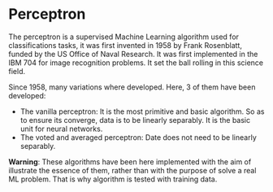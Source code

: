 # Perceptron

The perceptron is a supervised Machine Learning algorithm used for classifications tasks, it was first invented in 1958 by Frank Rosenblatt, funded by the US Office of Naval Research. It was first implemented in the IBM 704 for image recognition problems. It set the ball rolling in this science field.

Since 1958, many variations where developed. Here, 3 of them have been developed:

* The vanilla perceptron: It is the most primitive and basic algorithm. So as to ensure its converge, data is to be linearly separably. It is the basic unit for neural networks.
* The voted and averaged perceptron: Date does not need to be linearly separably.

**Warning**: These algorithms have been here implemented with the aim of illustrate the essence of them, rather than with the purpose of solve a real ML problem. That is why algorithm is tested with training data.
